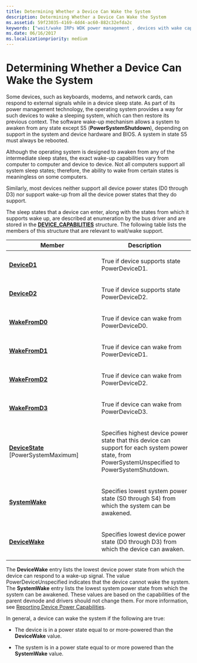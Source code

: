 ```yaml
---
title: Determining Whether a Device Can Wake the System
description: Determining Whether a Device Can Wake the System
ms.assetid: 59f23035-4169-4dd4-ac60-882c32efda2c
keywords: ["wait/wake IRPs WDK power management , devices with wake capability", "power management WDK kernel , wake-up capabilities", "external wake signals WDK", "awakening devices", "wake-up capabilities WDK power management", "device wake ups WDK power management"]
ms.date: 06/16/2017
ms.localizationpriority: medium
---
```


# Determining Whether a Device Can Wake the System





Some devices, such as keyboards, modems, and network cards, can respond to external signals while in a device sleep state. As part of its power management technology, the operating system provides a way for such devices to wake a sleeping system, which can then restore its previous context. The software wake-up mechanism allows a system to awaken from any state except S5 (**PowerSystemShutdown**), depending on support in the system and device hardware and BIOS. A system in state S5 must always be rebooted.

Although the operating system is designed to awaken from any of the intermediate sleep states, the exact wake-up capabilities vary from computer to computer and device to device. Not all computers support all system sleep states; therefore, the ability to wake from certain states is meaningless on some computers.

Similarly, most devices neither support all device power states (D0 through D3) nor support wake-up from all the device power states that they do support.

The sleep states that a device can enter, along with the states from which it supports wake up, are described at enumeration by the bus driver and are stored in the [**DEVICE\_CAPABILITIES**](https://msdn.microsoft.com/library/windows/hardware/ff543095) structure. The following table lists the members of this structure that are relevant to wait/wake support.

<table>
<colgroup>
<col width="50%" />
<col width="50%" />
</colgroup>
<thead>
<tr class="header">
<th>Member</th>
<th>Description</th>
</tr>
</thead>
<tbody>
<tr class="odd">
<td><p><a href="deviced1-and-deviced2.md" data-raw-source="[&lt;strong&gt;DeviceD1&lt;/strong&gt;](deviced1-and-deviced2.md)"><strong>DeviceD1</strong></a></p></td>
<td><p>True if device supports state PowerDeviceD1.</p></td>
</tr>
<tr class="even">
<td><p><a href="deviced1-and-deviced2.md" data-raw-source="[&lt;strong&gt;DeviceD2&lt;/strong&gt;](deviced1-and-deviced2.md)"><strong>DeviceD2</strong></a></p></td>
<td><p>True if device supports state PowerDeviceD2.</p></td>
</tr>
<tr class="odd">
<td><p><a href="wakefromd0--wakefromd1--wakefromd2--and-wakefromd3.md" data-raw-source="[&lt;strong&gt;WakeFromD0&lt;/strong&gt;](wakefromd0--wakefromd1--wakefromd2--and-wakefromd3.md)"><strong>WakeFromD0</strong></a></p></td>
<td><p>True if device can wake from PowerDeviceD0.</p></td>
</tr>
<tr class="even">
<td><p><a href="wakefromd0--wakefromd1--wakefromd2--and-wakefromd3.md" data-raw-source="[&lt;strong&gt;WakeFromD1&lt;/strong&gt;](wakefromd0--wakefromd1--wakefromd2--and-wakefromd3.md)"><strong>WakeFromD1</strong></a></p></td>
<td><p>True if device can wake from PowerDeviceD1.</p></td>
</tr>
<tr class="odd">
<td><p><a href="wakefromd0--wakefromd1--wakefromd2--and-wakefromd3.md" data-raw-source="[&lt;strong&gt;WakeFromD2&lt;/strong&gt;](wakefromd0--wakefromd1--wakefromd2--and-wakefromd3.md)"><strong>WakeFromD2</strong></a></p></td>
<td><p>True if device can wake from PowerDeviceD2.</p></td>
</tr>
<tr class="even">
<td><p><a href="wakefromd0--wakefromd1--wakefromd2--and-wakefromd3.md" data-raw-source="[&lt;strong&gt;WakeFromD3&lt;/strong&gt;](wakefromd0--wakefromd1--wakefromd2--and-wakefromd3.md)"><strong>WakeFromD3</strong></a></p></td>
<td><p>True if device can wake from PowerDeviceD3.</p></td>
</tr>
<tr class="odd">
<td><p><a href="devicestate.md" data-raw-source="[&lt;strong&gt;DeviceState&lt;/strong&gt;](devicestate.md)"><strong>DeviceState</strong></a> [PowerSystemMaximum]</p></td>
<td><p>Specifies highest device power state that this device can support for each system power state, from PowerSystemUnspecified to PowerSystemShutdown.</p></td>
</tr>
<tr class="even">
<td><p><a href="systemwake.md" data-raw-source="[&lt;strong&gt;SystemWake&lt;/strong&gt;](systemwake.md)"><strong>SystemWake</strong></a></p></td>
<td><p>Specifies lowest system power state (S0 through S4) from which the system can be awakened.</p></td>
</tr>
<tr class="odd">
<td><p><a href="devicewake.md" data-raw-source="[&lt;strong&gt;DeviceWake&lt;/strong&gt;](devicewake.md)"><strong>DeviceWake</strong></a></p></td>
<td><p>Specifies lowest device power state (D0 through D3) from which the device can awaken.</p></td>
</tr>
</tbody>
</table>

 

The **DeviceWake** entry lists the lowest device power state from which the device can respond to a wake-up signal. The value PowerDeviceUnspecified indicates that the device cannot wake the system. The **SystemWake** entry lists the lowest system power state from which the system can be awakened. These values are based on the capabilities of the parent devnode and drivers should not change them. For more information, see [Reporting Device Power Capabilities](reporting-device-power-capabilities.md).

In general, a device can wake the system if the following are true:

-   The device is in a power state equal to or more-powered than the **DeviceWake** value.

-   The system is in a power state equal to or more powered than the **SystemWake** value.

 

 




